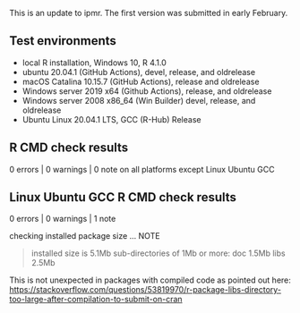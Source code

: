 This is an update to ipmr. The first version was submitted in early February.

## Test environments
* local R installation, Windows 10, R 4.1.0
* ubuntu 20.04.1 (GitHub Actions), devel, release, and oldrelease
* macOS Catalina 10.15.7 (GitHub Actions), release and oldrelease
* Windows server 2019 x64 (Github Actions), release, and oldrelease
* Windows server 2008 x86_64 (Win Builder) devel, release, and oldrelease
* Ubuntu Linux 20.04.1 LTS, GCC (R-Hub) Release


## R CMD check results

0 errors | 0 warnings | 0 note on all platforms except Linux Ubuntu GCC

## Linux Ubuntu GCC R CMD check results

0 errors | 0 warnings | 1 note

checking installed package size ... NOTE

>  installed size is 5.1Mb
>  sub-directories of 1Mb or more:
>  doc 1.5Mb
>  libs 2.5Mb

This is not unexpected in packages with compiled code as pointed out here: https://stackoverflow.com/questions/53819970/r-package-libs-directory-too-large-after-compilation-to-submit-on-cran
